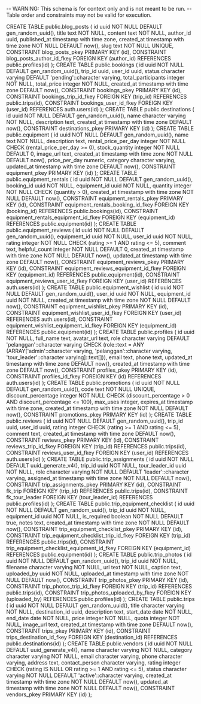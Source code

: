 -- WARNING: This schema is for context only and is not meant to be run.
-- Table order and constraints may not be valid for execution.

CREATE TABLE public.blog_posts (
  id uuid NOT NULL DEFAULT gen_random_uuid(),
  title text NOT NULL,
  content text NOT NULL,
  author_id uuid,
  published_at timestamp with time zone,
  created_at timestamp with time zone NOT NULL DEFAULT now(),
  slug text NOT NULL UNIQUE,
  CONSTRAINT blog_posts_pkey PRIMARY KEY (id),
  CONSTRAINT blog_posts_author_id_fkey FOREIGN KEY (author_id) REFERENCES public.profiles(id)
);
CREATE TABLE public.bookings (
  id uuid NOT NULL DEFAULT gen_random_uuid(),
  trip_id uuid,
  user_id uuid,
  status character varying DEFAULT 'pending'::character varying,
  total_participants integer NOT NULL,
  total_price integer NOT NULL,
  created_at timestamp with time zone DEFAULT now(),
  CONSTRAINT bookings_pkey PRIMARY KEY (id),
  CONSTRAINT bookings_trip_id_fkey FOREIGN KEY (trip_id) REFERENCES public.trips(id),
  CONSTRAINT bookings_user_id_fkey FOREIGN KEY (user_id) REFERENCES auth.users(id)
);
CREATE TABLE public.destinations (
  id uuid NOT NULL DEFAULT gen_random_uuid(),
  name character varying NOT NULL,
  description text,
  created_at timestamp with time zone DEFAULT now(),
  CONSTRAINT destinations_pkey PRIMARY KEY (id)
);
CREATE TABLE public.equipment (
  id uuid NOT NULL DEFAULT gen_random_uuid(),
  name text NOT NULL,
  description text,
  rental_price_per_day integer NOT NULL CHECK (rental_price_per_day >= 0),
  stock_quantity integer NOT NULL DEFAULT 0,
  image_url text,
  created_at timestamp with time zone NOT NULL DEFAULT now(),
  price_per_day numeric,
  category character varying,
  updated_at timestamp with time zone DEFAULT now(),
  CONSTRAINT equipment_pkey PRIMARY KEY (id)
);
CREATE TABLE public.equipment_rentals (
  id uuid NOT NULL DEFAULT gen_random_uuid(),
  booking_id uuid NOT NULL,
  equipment_id uuid NOT NULL,
  quantity integer NOT NULL CHECK (quantity > 0),
  created_at timestamp with time zone NOT NULL DEFAULT now(),
  CONSTRAINT equipment_rentals_pkey PRIMARY KEY (id),
  CONSTRAINT equipment_rentals_booking_id_fkey FOREIGN KEY (booking_id) REFERENCES public.bookings(id),
  CONSTRAINT equipment_rentals_equipment_id_fkey FOREIGN KEY (equipment_id) REFERENCES public.equipment(id)
);
CREATE TABLE public.equipment_reviews (
  id uuid NOT NULL DEFAULT gen_random_uuid(),
  equipment_id uuid NOT NULL,
  user_id uuid NOT NULL,
  rating integer NOT NULL CHECK (rating >= 1 AND rating <= 5),
  comment text,
  helpful_count integer NOT NULL DEFAULT 0,
  created_at timestamp with time zone NOT NULL DEFAULT now(),
  updated_at timestamp with time zone DEFAULT now(),
  CONSTRAINT equipment_reviews_pkey PRIMARY KEY (id),
  CONSTRAINT equipment_reviews_equipment_id_fkey FOREIGN KEY (equipment_id) REFERENCES public.equipment(id),
  CONSTRAINT equipment_reviews_user_id_fkey FOREIGN KEY (user_id) REFERENCES auth.users(id)
);
CREATE TABLE public.equipment_wishlist (
  id uuid NOT NULL DEFAULT gen_random_uuid(),
  user_id uuid NOT NULL,
  equipment_id uuid NOT NULL,
  created_at timestamp with time zone NOT NULL DEFAULT now(),
  CONSTRAINT equipment_wishlist_pkey PRIMARY KEY (id),
  CONSTRAINT equipment_wishlist_user_id_fkey FOREIGN KEY (user_id) REFERENCES auth.users(id),
  CONSTRAINT equipment_wishlist_equipment_id_fkey FOREIGN KEY (equipment_id) REFERENCES public.equipment(id)
);
CREATE TABLE public.profiles (
  id uuid NOT NULL,
  full_name text,
  avatar_url text,
  role character varying DEFAULT 'pelanggan'::character varying CHECK (role::text = ANY (ARRAY['admin'::character varying, 'pelanggan'::character varying, 'tour_leader'::character varying]::text[])),
  email text,
  phone text,
  updated_at timestamp with time zone DEFAULT now(),
  created_at timestamp with time zone DEFAULT now(),
  CONSTRAINT profiles_pkey PRIMARY KEY (id),
  CONSTRAINT profiles_id_fkey FOREIGN KEY (id) REFERENCES auth.users(id)
);
CREATE TABLE public.promotions (
  id uuid NOT NULL DEFAULT gen_random_uuid(),
  code text NOT NULL UNIQUE,
  discount_percentage integer NOT NULL CHECK (discount_percentage > 0 AND discount_percentage <= 100),
  max_uses integer,
  expires_at timestamp with time zone,
  created_at timestamp with time zone NOT NULL DEFAULT now(),
  CONSTRAINT promotions_pkey PRIMARY KEY (id)
);
CREATE TABLE public.reviews (
  id uuid NOT NULL DEFAULT gen_random_uuid(),
  trip_id uuid,
  user_id uuid,
  rating integer CHECK (rating >= 1 AND rating <= 5),
  comment text,
  created_at timestamp with time zone DEFAULT now(),
  CONSTRAINT reviews_pkey PRIMARY KEY (id),
  CONSTRAINT reviews_trip_id_fkey FOREIGN KEY (trip_id) REFERENCES public.trips(id),
  CONSTRAINT reviews_user_id_fkey FOREIGN KEY (user_id) REFERENCES auth.users(id)
);
CREATE TABLE public.trip_assignments (
  id uuid NOT NULL DEFAULT uuid_generate_v4(),
  trip_id uuid NOT NULL,
  tour_leader_id uuid NOT NULL,
  role character varying NOT NULL DEFAULT 'leader'::character varying,
  assigned_at timestamp with time zone NOT NULL DEFAULT now(),
  CONSTRAINT trip_assignments_pkey PRIMARY KEY (id),
  CONSTRAINT fk_trip FOREIGN KEY (trip_id) REFERENCES public.trips(id),
  CONSTRAINT fk_tour_leader FOREIGN KEY (tour_leader_id) REFERENCES public.profiles(id)
);
CREATE TABLE public.trip_equipment_checklist (
  id uuid NOT NULL DEFAULT gen_random_uuid(),
  trip_id uuid NOT NULL,
  equipment_id uuid NOT NULL,
  is_required boolean NOT NULL DEFAULT true,
  notes text,
  created_at timestamp with time zone NOT NULL DEFAULT now(),
  CONSTRAINT trip_equipment_checklist_pkey PRIMARY KEY (id),
  CONSTRAINT trip_equipment_checklist_trip_id_fkey FOREIGN KEY (trip_id) REFERENCES public.trips(id),
  CONSTRAINT trip_equipment_checklist_equipment_id_fkey FOREIGN KEY (equipment_id) REFERENCES public.equipment(id)
);
CREATE TABLE public.trip_photos (
  id uuid NOT NULL DEFAULT gen_random_uuid(),
  trip_id uuid NOT NULL,
  filename character varying NOT NULL,
  url text NOT NULL,
  caption text,
  uploaded_by uuid NOT NULL,
  uploaded_at timestamp with time zone NOT NULL DEFAULT now(),
  CONSTRAINT trip_photos_pkey PRIMARY KEY (id),
  CONSTRAINT trip_photos_trip_id_fkey FOREIGN KEY (trip_id) REFERENCES public.trips(id),
  CONSTRAINT trip_photos_uploaded_by_fkey FOREIGN KEY (uploaded_by) REFERENCES public.profiles(id)
);
CREATE TABLE public.trips (
  id uuid NOT NULL DEFAULT gen_random_uuid(),
  title character varying NOT NULL,
  destination_id uuid,
  description text,
  start_date date NOT NULL,
  end_date date NOT NULL,
  price integer NOT NULL,
  quota integer NOT NULL,
  image_url text,
  created_at timestamp with time zone DEFAULT now(),
  CONSTRAINT trips_pkey PRIMARY KEY (id),
  CONSTRAINT trips_destination_id_fkey FOREIGN KEY (destination_id) REFERENCES public.destinations(id)
);
CREATE TABLE public.vendors (
  id uuid NOT NULL DEFAULT uuid_generate_v4(),
  name character varying NOT NULL,
  category character varying NOT NULL,
  email character varying,
  phone character varying,
  address text,
  contact_person character varying,
  rating integer CHECK (rating IS NULL OR rating >= 1 AND rating <= 5),
  status character varying NOT NULL DEFAULT 'active'::character varying,
  created_at timestamp with time zone NOT NULL DEFAULT now(),
  updated_at timestamp with time zone NOT NULL DEFAULT now(),
  CONSTRAINT vendors_pkey PRIMARY KEY (id)
);